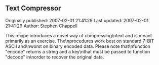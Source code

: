 ## Text Compressor

Originally published: 2007-02-01 21:41:29
Last updated: 2007-02-01 21:41:29
Author: Stephen Chappell

This recipe introduces a novel way of compressing\ntext and is meant primarily as an exercise. The\nprocedures work best on standard 7-BIT ASCII and\nworst on binary encoded data. Please note that\nfunction "encode" returns a string and a key\nthat must be passed to function "decode" in\norder to recover the original data.